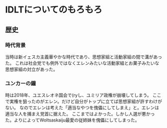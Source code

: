 # IDLTについてのもろもろ
## 歴史
### 時代背景
当時は新イェスカ主義華やかな時代であり、思想家組と活動家組の間で溝があった。
これは社会党でも例外ではなくエレンみたいな活動家組とお菓子みたいな思想家組の対立があった。
### ユンカーの鐘
時は2018年、ユエスレオネ国会で(ryし、ユミリア政権が崩壊してしまう。
ここで実権を狙ったのがエレン。だけど自分がトップに立てば思想家組が許すわけがない。
なのでエレンは考えた「適当なやつを傀儡にしてしまえ」と。エレンは適当な人を捕まえ党首に据えた。
ここまではよかった。しかし人選が悪かった。よりによってWoltsaskaiju最愛の従姉妹を傀儡にしてしまった。
